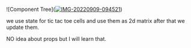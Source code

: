 ![Component Tree](<a href="https://ibb.co/q57V4HW"><img src="https://i.ibb.co/DpzT6B8/IMG-20220909-094521.jpg" alt="IMG-20220909-094521" border="0" /></a>)

we use state for tic tac toe cells and use them as 2d matrix after that we update them.

NO idea about props but I will learn that.